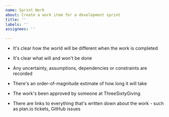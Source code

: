 ```yaml
---
name: Sprint Work
about: Create a work item for a development sprint
title: ''
labels: ''
assignees: ''

---
```


- It's clear how the world will be different when the work is completed

- It's clear what will and won't be done

- Any uncertainty, assumptions, dependencies or constraints are recorded

- There's an order-of-magnitude estimate of how long it will take

- The work's been approved by someone at ThreeSixtyGiving

- There are links to everything that's written down about the work - such as plan.io tickets, GitHub issues
